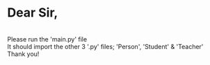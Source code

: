 # Dear Sir, 
<br/> Please run the 'main.py' file
<br/> It should import the other 3 '.py' files; 'Person', 'Student' & 'Teacher'
<br/> Thank you!
